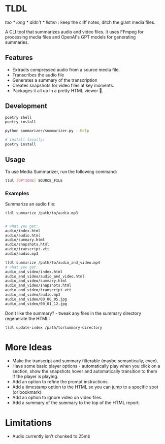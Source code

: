 # TLDL

_too * long * didn't * listen_ : keep the cliff notes, ditch the giant media files.

A CLI tool that summarizes audio and video files. It uses FFmpeg for processing media files and OpenAI's GPT models for generating summaries.

## Features

- Extracts compressed audio from a source media file.
- Transcribes the audio file
- Generates a summary of the transcription
- Creates snapshots for video files at key moments.
- Packages it all up in a pretty HTML viewer 🌟.

## Development

```bash
poetry shell
poetry install

python summarizer/summarizer.py --help

# install locally:
poetry install
```

## Usage

To use Media Summarizer, run the following command:

```bash
tldl [OPTIONS] SOURCE_FILE
```

### Examples

Summarize an audio file:

```bash
tldl summarize /path/to/audio.mp3


# what you get:
audio/index.html
audio/audio.html
audio/summary.html
audio/snapshots.html
audio/transcript.vtt
audio/audio.mp3

tldl summarize /path/to/audio_and_video.mp4
# what you get:
audio_and_video/index.html
audio_and_video/audio_and_video.html
audio_and_video/summary.html
audio_and_video/snapshots.html
audio_and_video/transcript.vtt
audio_and_video/audio.mp3
audio_and_video/00_00_05.jpg
audio_and_video/00_01_12.jpg

```

Don't like the summary? - tweak any files in the summary directory regenerate
the HTML:

```sh
tldl update-index /path/to/summary-directory
```

# More Ideas

- Make the transcript and summary filterable (maybe semantically, even).
- Have some basic player options - automatically play when you click on a
    section, show the snapshots hover and automatically transition to them if the
    player is playing.
- Add an option to refine the prompt instructions.
- Add a timestamp option to the HTML so you can jump to a specific spot (or bookmark)
- Add an option to ignore video on video files.
- Add a summary of the summary to the top of the HTML report.

# Limitations

- Audio currently isn't chunked to 25mb

